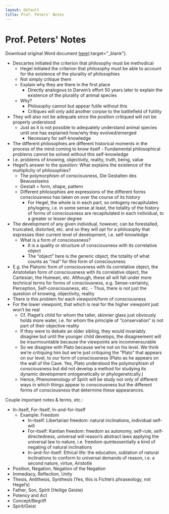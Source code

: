 ```yaml
---
layout: default
title: Prof. Peters' Notes
---
```


# Prof. Peters' Notes
Download original Word document [here](notes\meeting-1\Hegel_Reading_Group_Notes.docx){:target="_blank"}.

- Descartes initiated the criterion that philosophy must be methodical
    - Hegel initiated the criterion that philosophy must be able to account for the existence of the plurality of philosophies
    - Not simply critique them
    - Explain why they are there in the first place
        - Directly analogous to Darwin’s effort 50 years later to explain the existence of the plurality of animal species
    - Why?
        - Philosophy cannot but appear futile without this
		- Critiques will only add another corpse to the battlefield of futility
- They will also not be adequate since the position critiqued will not be properly understood
	- Just as it is not possible to adequately understand animal species until one has explained how/why they evolved/emerged
		- Necessary for self-knowledge
- The different philosophies are different historical moments in the process of the mind coming to know itself
		- Fundamental philosophical problems cannot be solved without this self-knowledge
- I.e. problems of knowing, objectivity, reality, truth, being, value
- Hegel’s answer to the question: What explains the existence of the multiplicity of philosophies?
	- The polymorphism of consciousness, Die Gestalten des Bewusstseins
	- Gestalt = form, shape, pattern
	- Different philosophies are expressions of the different forms consciousness has taken on over the course of its history
		- For Hegel, the whole is in each part, so ontogeny recapitulates phylogeny, i.e. in some sense at least, the totality of the history of forms of consciousness are recapitulated in each individual, to a greater or lesser degree
- The development of any given individual, however, can be forestalled, truncated, distorted, etc. and so they will opt for a philosophy that expresses their current level of development, i.e. self-knowledge
	- What is a form of consciousness?
		- It is a quality or structure of consciousness with its correlative object
		- The “object” here is the generic object, the totality of what counts as “real” for this form of consciousness
- E.g. the Platonic form of consciousness with its correlative object, the Aristotelian form of consciousness with its correlative object, the Cartesian, the Humean, etc. Although, these all will fall under more technical terms for forms of consciousness, e.g. Sense-certainty, Perception, Self-consciousness, etc.
		- Thus, there is not just the question of knowing, objectivity, reality
- There is this problem for each viewpoint/form of consciousness
- For the lower viewpoint, that which is real for the higher viewpoint just won’t be real
	- Cf. Piaget’s child for whom the taller, skinnier glass just obviously holds more water, i.e. for whom the principle of “conservation” is not part of their objective reality
	- If they were to debate an older sibling, they would invariably disagree but until the younger child develops, the disagreement will be insurmountable because the viewpoints are incommensurable
	- So we disagree with Plato because we’re not on his level. We think we’re critiquing him but we’re just critiquing the “Plato” that appears on our level, to our form of consciousness (Plato as he appears on the wall of the Cave. Yes, Plato understood the polymorphism of consciousness but did not develop a method for studying its dynamic development ontogenetically or phylogenetically.)
	- Hence, Phenomenology of Spirit will be study not only of different ways in which things appear to consciousness but the different forms of consciousness that determine these appearances. 

Couple important notes & terms, etc.:
- In-itself, For-Itself, In-and-for-itself
    - Example: Freedom
        - In-itself: Libertarian freedom: natural inclinations, individual self-will
        - For-itself: Kantian freedom: freedom as autonomy, self-rule, self-directedness, universal will reason’s abstract laws applying the universal law to nature, i.e. freedom quintessentially a kind of negating of natural inclinations
        - In-and-for-itself: Ethical life: the education, sublation of natural inclinations to conform to universal demands of reason, i.e. a second nature, virtue, Aristotle
- Position, Negation, Negation of the Negation
- Immediacy, Reflection, Unity
- Thesis, Antithesis, Synthesis (Yes, this is Fichte’s phraseology, not Hegel’s) 
- Father, Son, Spirit (Heilige Geiste)
- Potency and Act
- Concept/Begriff
- Spirit/Geist




